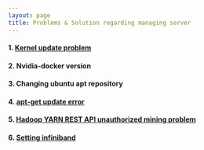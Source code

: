 ```yaml
---
layout: page
title: Problems & Solution regarding managing server
---
```


#### 1. [Kernel update problem](https://docs.google.com/document/d/1fnB07ZutzWwKls0wNLpph09JcoHlr43vCU9_gWUHtFo/edit?usp=sharing)

#### 2. Nvidia-docker version

#### 3. Changing ubuntu apt repository

#### 4. [apt-get update error](https://docs.google.com/document/d/1NRPqaLSLezAYAbig_as7ESJSRS-7GffAlRZGqo05IL8/edit?usp=sharing)

#### 5. [Hadoop YARN REST API unauthorized mining problem](https://docs.google.com/document/d/1Atp9-PXv3Ziwi5QMWJCutrFcYhzZkBT6YWAPQ1y8WYk/edit?usp=sharing)

#### 6. [Setting infiniband](https://docs.google.com/document/d/1d0v7dStHVy8Goh76T_Gdkb6rHlCRE5wnvAwqQzaD4Zc/edit?usp=sharing)
